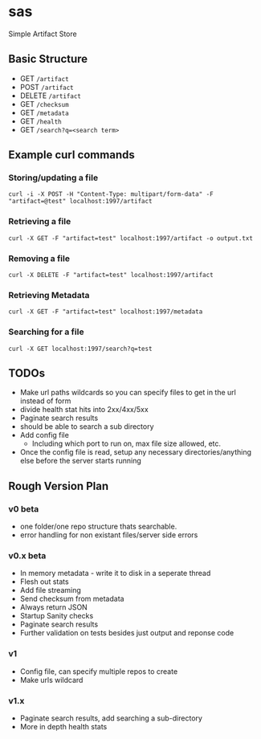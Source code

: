 # sas
Simple Artifact Store

## Basic Structure
- GET `/artifact`
- POST `/artifact`
- DELETE `/artifact`
- GET `/checksum`
- GET `/metadata`
- GET `/health`
- GET `/search?q=<search term>`

## Example curl commands

### Storing/updating a file
`curl -i -X POST -H "Content-Type: multipart/form-data" -F "artifact=@test" localhost:1997/artifact`

### Retrieving a file
`curl -X GET -F "artifact=test" localhost:1997/artifact -o output.txt`

### Removing a file
`curl -X DELETE -F "artifact=test" localhost:1997/artifact`

### Retrieving Metadata
`curl -X GET -F "artifact=test" localhost:1997/metadata`

### Searching for a file 
`curl -X GET localhost:1997/search?q=test`

## TODOs
- Make url paths wildcards so you can specify files to get in the url instead of form
- divide health stat hits into 2xx/4xx/5xx
- Paginate search results
- should be able to search a sub directory
- Add config file
    - Including which port to run on, max file size allowed, etc.
- Once the config file is read, setup any necessary directories/anything else before the server starts running

## Rough Version Plan
### v0 beta
- one folder/one repo structure thats searchable.
- error handling for non existant files/server side errors

### v0.x beta
- In memory metadata - write it to disk in a seperate thread
- Flesh out stats
- Add file streaming
- Send checksum from metadata
- Always return JSON
- Startup Sanity checks
- Paginate search results
- Further validation on tests besides just output and reponse code

### v1
- Config file, can specify multiple repos to create 
- Make urls wildcard

### v1.x
- Paginate search results, add searching a sub-directory
- More in depth health stats
